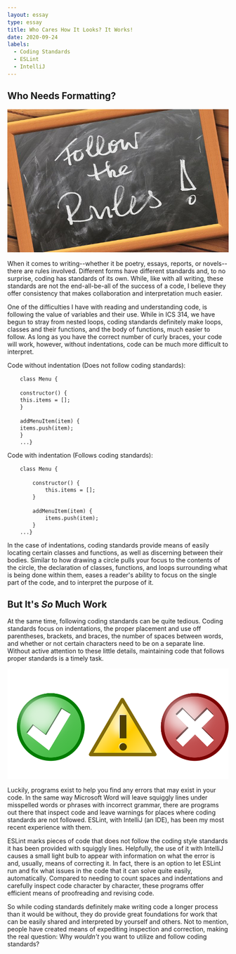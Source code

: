 ```yaml
---
layout: essay
type: essay
title: Who Cares How It Looks? It Works!
date: 2020-09-24
labels:
  - Coding Standards
  - ESLint
  - IntelliJ
---
```


## Who Needs Formatting?

<img class="ui medium right floated rounded image" src="../images/rules.jpg">

When it comes to writing--whether it be poetry, essays, reports, or novels--there are rules involved. Different forms have different standards and, to no surprise, coding has standards of its own. While, like with all writing, these standards are not the end-all-be-all of the success of a code, I believe they offer consistency that makes collaboration and interpretation much easier.

One of the difficulties I have with reading and understanding code, is following the value of variables and their use. While in ICS 314, we have begun to stray from nested loops, coding standards definitely make loops, classes and their functions, and the body of functions, much easier to follow. As long as you have the correct number of curly braces, your code will work, however, without indentations, code can be much more difficult to interpret.

Code without indentation (Does not follow coding standards):

```
	class Menu {

	constructor() {
  	this.items = [];
  	}
  
  	addMenuItem(item) {
  	items.push(item);
  	}
	...}
```

Code with indentation (Follows coding standards):

```
	class Menu {

		constructor() {
  			this.items = [];
  		}
  
  		addMenuItem(item) {
  			items.push(item);
  		}
	...}
```

In the case of indentations, coding standards provide means of easily locating certain classes and functions, as well as discerning between their bodies. Similar to how drawing a circle pulls your focus to the contents of the circle, the declaration of classes, functions, and loops surrounding what is being done within them, eases a reader's ability to focus on the single part of the code, and to interpret the purpose of it.

## But It's *So* Much Work

At the same time, following coding standards can be quite tedious. Coding standards focus on indentations, the proper placement and use off parentheses, brackets, and braces, the number of spaces between words, and whether or not certain characters need to be on a separate line. Without active attention to these little details, maintaining code that follows proper standards is a timely task.

<img class="ui large right floated rounded image" src="../images/stages.png">

Luckily, programs exist to help you find any errors that may exist in your code. In the same way Microsoft Word will leave squiggly lines under misspelled words or phrases with incorrect grammar, there are programs out there that inspect code and leave warnings for places where coding standards are not followed. ESLint, with IntelliJ (an IDE), has been my most recent experience with them.

ESLint marks pieces of code that does not follow the coding style standards it has been provided with squiggly lines. Helpfully, the use of it with IntelliJ causes a small light bulb to appear with information on what the error is and, usually, means of correcting it. In fact, there is an option to let ESLint run and fix what issues in the code that it can solve quite easily, automatically. Compared to needing to count spaces and indentations and carefully inspect code character by character, these programs offer efficient means of proofreading and revising code.

So while coding standards definitely make writing code a longer process than it would be without, they do provide great foundations for work that can be easily shared and interpreted by yourself and others. Not to mention, people have created means of expediting inspection and correction, making the real question: Why *wouldn't* you want to utilize and follow coding standards? 
